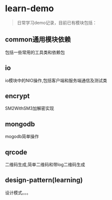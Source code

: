 # learn-demo
> 日常学习demo记录，目前已有模块包括：


## common通用模块依赖
  包括一些常用的工具类和依赖包
## io
io模块中的NIO操作,包括客户端和服务端通信及测试类
## encrypt
SM2WithSM3加解密实现
## mongodb
mogodb简单操作
## qrcode
二维码生成,简单二维码和带log二维码生成
## design-pattern(learning)
设计模式。。。
